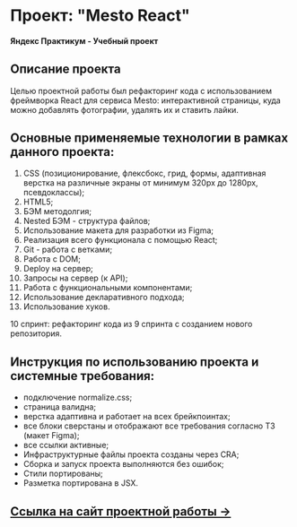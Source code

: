 # Проект: "Mesto React"
#### Яндекс Практикум - Учебный проект
## Описание проекта
Целью проектной работы был рефакторинг кода с использованием фреймворка React для сервиса Mesto: интерактивной страницы, куда можно добавлять фотографии, удалять их и ставить лайки.


## Основные применяемые технологии в рамках данного проекта:
  1. CSS (позиционирование, флексбокс, грид, формы, адаптивная верстка на различные экраны от минимум 320рх до 1280рх, псевдоклассы);
  2. HTML5;
  3. БЭМ методолгия;
  4. Nested БЭМ - структура файлов;
  5. Использование макета для разработки из Figma;
  6. Реализация всего функционала с помощью React;
  7. Git - работа с ветками;
  8. Работа с DOM;
  9. Deploy на сервер;
  10. Запросы на сервер (к API);
  11. Работа с функциональными компонентами;
  12. Использование декларативного подхода;
  13. Использование хуков.

  10 спринт: рефакторинг кода из 9 спринта с созданием нового репозитория.


## Инструкция по использованию проекта и системные требования:
- подключение normalize.css;
- страница валидна;
- верстка адаптивна и работает на всех брейкпоинтах;
- все блоки сверстаны и отображают все требования согласно ТЗ (макет Figma);
- все ссылки активные;
- Инфраструктурные файлы проекта созданы через CRA;
- Сборка и запуск проекта выполняются без ошибок;
- Стили портированы;
- Разметка портирована в JSX.


## [Ссылка на сайт проектной работы &rarr;](https://olpom.github.io/mesto-react/)